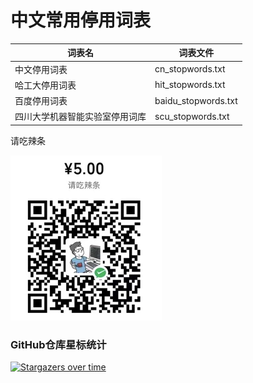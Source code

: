# 中文常用停用词表

| 词表名 | 词表文件 |
| - | - |
| 中文停用词表                   | cn\_stopwords.txt    |
| 哈工大停用词表                 | hit\_stopwords.txt   |
| 百度停用词表                   | baidu\_stopwords.txt |
| 四川大学机器智能实验室停用词库 | scu\_stopwords.txt   |


请吃辣条

![](https://raw.githubusercontent.com/goto456/markdown-pictures/master/wengeblog/wechatpay3.jpg)

### GitHub仓库星标统计
<!--替换成自己的仓库和名字就可以用了-->
[![Stargazers over time](https://starchart.cc/goto456/stopwords.svg)](https://starchart.cc/goto456/stopwords)

